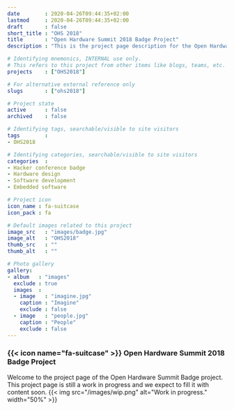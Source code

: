 ```yaml
---
date        : 2020-04-26T09:44:35+02:00
lastmod     : 2020-04-26T09:44:35+02:00
draft       : false
short_title : "OHS 2018"
title       : "Open Hardware Summit 2018 Badge Project"
description : "This is the project page description for the Open Hardware Summit 2018 Project"

# Identifying mnemonics, INTERNAL use only.
# This refers to this project from other items like blogs, teams, etc.
projects    : ["OHS2018"]

# For alternative external reference only
slugs       : ["ohs2018"]

# Project state
active      : false
archived    : false

# Identifying tags, searchable/visible to site visitors
tags        :
- OHS2018

# Identifying categories, searchable/visible to site visitors
categories  :
- Hacker conference badge
- Hardware design
- Software development
- Embedded software

# Project icon
icon_name : fa-suitcase
icon_pack : fa

# Default images related to this project
image_src   : "images/badge.jpg"
image_alt   : "OHS2018"
thumb_src   : ""
thumb_alt   : ""

# Photo gallery
gallery:
- album   : "images"
  exclude : true
  images  :
  - image   : "imagine.jpg"
    caption : "Imagine"
    exclude : false
  - image   : "people.jpg"
    caption : "People"
    exclude : false
---
```


### {{< icon name="fa-suitcase" >}} Open Hardware Summit 2018 Badge Project

Welcome to the project page of the Open Hardware Summit Badge project. This project page is still a work in progress and we expect to fill it with content soon.
{{< img src="/images/wip.png" alt="Work in progress." width="50%"  >}}
